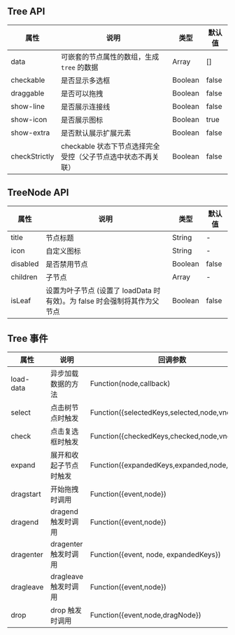 ## Tree API

| 属性          | 说明                                                         | 类型    | 默认值 |
| ------------- | ------------------------------------------------------------ | ------- | ------ |
| data          | 可嵌套的节点属性的数组，生成 `tree` 的数据                   | Array   | []     |
| checkable     | 是否显示多选框                                               | Boolean | false  |
| draggable     | 是否可以拖拽                                                 | Boolean | false  |
| show-line     | 是否展示连接线                                               | Boolean | false  |
| show-icon     | 是否展示图标                                                 | Boolean | true   |
| show-extra    | 是否默认展示扩展元素                                         | Boolean | false  |
| checkStrictly | checkable 状态下节点选择完全受控（父子节点选中状态不再关联） | Boolean | false  |

## TreeNode API

| 属性     | 说明                                                                     | 类型    | 默认值 |
| -------- | ------------------------------------------------------------------------ | ------- | ------ |
| title    | 节点标题                                                                 | String  | -      |
| icon     | 自定义图标                                                               | String  | -      |
| disabled | 是否禁用节点                                                             | Boolean | false  |
| children | 子节点                                                                   | Array   | -      |
| isLeaf   | 设置为叶子节点 (设置了 loadData 时有效)。为 false 时会强制将其作为父节点 | Boolean | false  |

## Tree 事件
| 属性      | 说明                   | 回调参数                                     |
| --------- | ---------------------- | -------------------------------------------- |
| load-data | 异步加载数据的方法     | Function(node,callback)                      |
| select    | 点击树节点时触发       | Function({selectedKeys,selected,node,vnode}) |
| check     | 点击复选框时触发       | Function({checkedKeys,checked,node,vnode})   |
| expand    | 展开和收起子节点时触发 | Function({expandedKeys,expanded,node,vnode}) |
| dragstart | 开始拖拽时调用         | Function({event,node})                       |
| dragend   | dragend 触发时调用     | Function({event,node})                       |
| dragenter | dragenter 触发时调用   | Function({event, node, expandedKeys})        |
| dragleave | dragleave 触发时调用   | Function({event,node})                       |
| drop      | drop 触发时调用        | Function({event,node,dragNode})              |